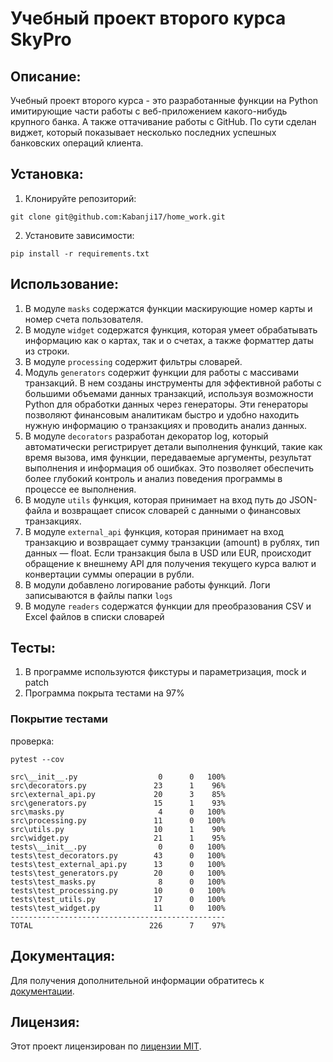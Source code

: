 # Учебный проект второго курса SkyPro

## Описание:

Учебный проект второго курса  - это разработанные функции на Python имитирующие части работы с веб-приложением какого-нибудь крупного банка. А также оттачивание работы с GitHub. По сути сделан виджет, который показывает несколько последних успешных банковских операций клиента.

## Установка:

1. Клонируйте репозиторий:
```
git clone git@github.com:Kabanji17/home_work.git
```
2. Установите зависимости:
```
pip install -r requirements.txt
```
## Использование:

1. В модуле ```masks``` содержатся функции маскирующие номер карты и номер счета пользователя.
2. В модуле ```widget``` содержатся функция, которая умеет обрабатывать информацию как о картах, так и о счетах, а также форматтер даты из строки.
3. В модуле ```processing``` содержит фильтры словарей.
4. Модуль ```generators``` содержит функции для работы с массивами транзакций. В нем созданы инструменты для эффективной работы с большими объемами данных транзакций, используя возможности Python для обработки данных через генераторы. Эти генераторы позволяют финансовым аналитикам быстро и удобно находить нужную информацию о транзакциях и проводить анализ данных.
5. В модуле ```decorators``` разработан декоратор log, который автоматически регистрирует детали выполнения функций, такие как время вызова, имя функции, передаваемые аргументы, результат выполнения и информация об ошибках. Это позволяет обеспечить более глубокий контроль и анализ поведения программы в процессе ее выполнения.
6. В модуле ```utils``` функция, которая принимает на вход путь до JSON-файла и возвращает список словарей с данными о финансовых транзакциях.
7. В модуле ```external_api``` функция, которая принимает на вход транзакцию и возвращает сумму транзакции (amount) в рублях, тип данных — float. Если транзакция была в USD или EUR, происходит обращение к внешнему API для получения текущего курса валют и конвертации суммы операции в рубли.
8. В модули добавлено логирование работы функций. Логи записываются в файлы папки ```logs```
9. В модуле ```readers``` содержатся функции для преобразования CSV и Excel файлов в списки словарей

## Тесты:
1. В программе используются фикстуры и параметризация, mock и patch
2. Программа покрыта тестами на 97%

### Покрытие тестами 

проверка:
```
pytest --cov
```
```
src\__init__.py                  0      0   100%
src\decorators.py               23      1    96%
src\external_api.py             20      3    85%
src\generators.py               15      1    93%
src\masks.py                     4      0   100%
src\processing.py               11      0   100%
src\utils.py                    10      1    90%
src\widget.py                   21      1    95%
tests\__init__.py                0      0   100%
tests\test_decorators.py        43      0   100%
tests\test_external_api.py      13      0   100%
tests\test_generators.py        20      0   100%
tests\test_masks.py              8      0   100%
tests\test_processing.py        10      0   100%
tests\test_utils.py             17      0   100%
tests\test_widget.py            11      0   100%
------------------------------------------------
TOTAL                          226      7    97%
```
## Документация:

Для получения дополнительной информации обратитесь к [документации](docs/README.md).

## Лицензия:

Этот проект лицензирован по [лицензии MIT](LICENSE).
